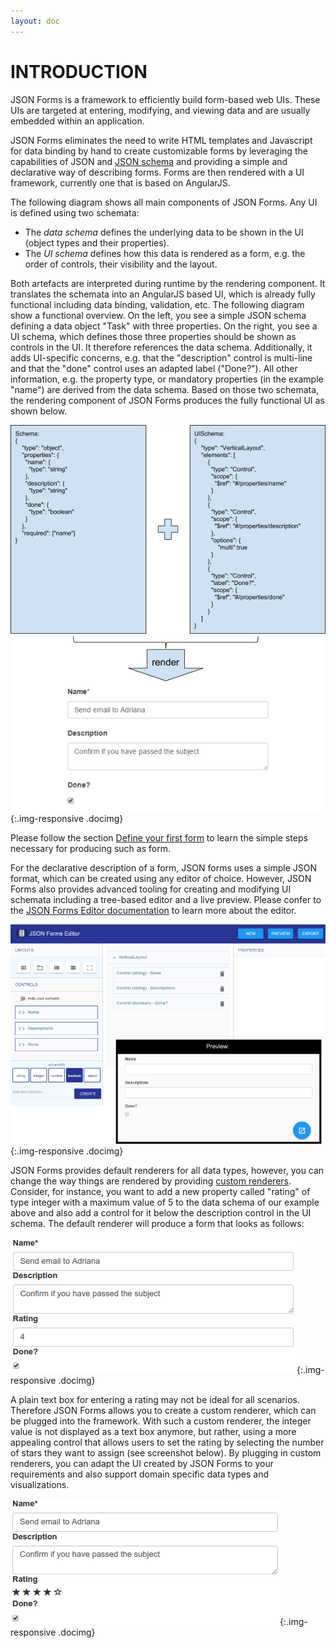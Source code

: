 ```yaml
---
layout: doc
---
```

INTRODUCTION
============

JSON Forms is a framework to efficiently build form-based web UIs. These UIs are targeted at entering, modifying, and viewing data and are usually embedded within an application.

JSON Forms eliminates the need to write HTML templates and Javascript for data binding by hand to create customizable forms by leveraging the capabilities of JSON and [JSON schema](http://json-schema.org) and providing a simple and declarative way of describing forms. Forms are then rendered with a UI framework, currently one that is based on AngularJS.

The following diagram shows all main components of JSON Forms. Any UI is defined using two schemata:

* The *data schema* defines the underlying data to be shown in the UI (object types and their properties).
* The *UI schema* defines how this data is rendered as a form, e.g. the order of controls, their visibility and the layout.

Both artefacts are interpreted during runtime by the rendering component. It translates the schemata into an AngularJS based UI, which is already fully functional including data binding, validation, etc. The following diagram show a functional overview. On the left, you see a simple JSON schema defining a data object "Task" with three properties. On the right, you see a UI schema, which defines those three properties should be shown as controls in the UI. It therefore references the data schema. Additionally, it adds UI-specific concerns, e.g. that the "description" control is multi-line and that the "done" control uses an adapted label ("Done?"). All other information, e.g. the property type, or mandatory properties (in the example "name") are derived from the data schema.
Based on those two schemata, the rendering component of JSON Forms produces the fully functional UI as shown below.

![JSON Forms Overview](images/docs/introduction.overview.png){:.img-responsive .docimg}

Please follow the section [Define your first form](#/docs/firstform) to learn the simple steps necessary for producing such as form.

For the declarative description of a form, JSON forms uses a simple JSON format, which can be created using any editor of choice. However, JSON Forms also provides advanced tooling for creating and modifying UI schemata including a tree-based editor and a live preview. Please confer to the [JSON Forms Editor documentation](#/docs/jsonformseditor) to learn more about the editor.

![JSON Forms Editor](images/docs/introduction.jsonformseditor.png){:.img-responsive .docimg}

JSON Forms provides default renderers for all data types, however, you can change the way things are rendered by providing [custom renderers](#/docs/customrenderer). Consider, for instance, you want to add a new property called "rating" of type integer with a maximum value of 5 to the data schema of our example above and also add a control for it below the description control in the UI schema. The default renderer will produce a form that looks as follows:

![JSON Forms with Default Renderer](images/docs/introduction.jsonforms.png){:.img-responsive .docimg}

A plain text box for entering a rating may not be ideal for all scenarios. Therefore JSON Forms allows you to create a custom renderer, which can be plugged into the framework. With such a custom renderer, the integer value is not displayed as a text box anymore, but rather, using a more appealing control that allows users to set the rating by selecting the number of stars they want to assign (see screenshot below). By plugging in custom renderers, you can adapt the UI created by JSON Forms to your requirements and also support domain specific data types and visualizations.

![JSON Forms with Custom Renderer](images/docs/introduction.jsonformscustom.png){:.img-responsive .docimg}
